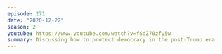 ```yaml
---
episode: 271
date: "2020-12-22"
season: 2
youtube: https://www.youtube.com/watch?v=fSdZ70zfy5w
summary: Discussing how to protect democracy in the post-Trump era
---
```

